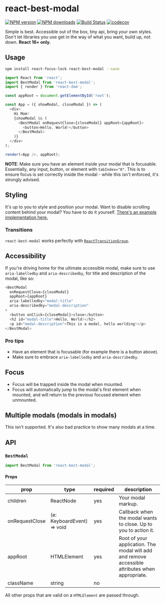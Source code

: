 # react-best-modal

[![NPM version](http://img.shields.io/npm/v/react-best-modal.svg?style=flat-square)](https://www.npmjs.com/package/react-best-modal)
[![NPM downloads](http://img.shields.io/npm/dm/react-best-modal.svg?style=flat-square)](https://www.npmjs.com/package/react-best-modal)
[![Build Status](http://img.shields.io/travis/madou/react-best-modal/master.svg?style=flat-square)](https://travis-ci.org/madou/react-best-modal)
[![codecov](https://codecov.io/gh/madou/react-best-modal/branch/master/graph/badge.svg)](https://codecov.io/gh/madou/react-best-modal)

Simple is best. Accessible out of the box, tiny api, bring your own styles. Don't let libraries you use get in the way of what you want, build up, not down. **React 16+ only.**

## Usage

```sh
npm install react-focus-lock react-best-modal --save
```

```javascript
import React from 'react';
import BestModal from 'react-best-modal';
import { render } from 'react-dom';

const appRoot = document.getElementById('root');

const App = ({ showModal, closeModal }) => (
  <div>
    Hi Mom!
    {showModal && (
      <BestModal onRequestClose={closeModal} appRoot={appRoot}>
        <button>Hello, World!</button>
      </BestModal>
    )}
  </div>
);

render(<App />, appRoot);
```

**NOTE**: Make sure you have an element inside your modal that is focusable. Essentially, any input, button, or element with `tabIndex="0"`. This is to ensure focus is set correctly inside the modal - while this isn't enforced, it's strongly advised.

## Styling

It's up to you to style and position your modal. Want to disable scrolling content behind your modal? You have to do it yourself. [There's an example implementation here.](https://madou.github.io/react-best-modal/?selectedKind=Styling&selectedStory=and%20finally%20also%20disabling%20body%20from%20scrolling%20behind)

### Transitions

`react-best-modal` works perfectly with [`ReactTransitionGroup`](https://reactcommunity.org/react-transition-group/).

## Accessibility

If you're driving home for the ultimate accessible modal, make sure to use `aria-labelledby` and `aria-describedby`, for title and description of the modal, like so:

```javascript
<BestModal
  onRequestClose={closeModal}
  appRoot={appRoot}
  aria-labelledby="modal-title"
  aria-describedby="modal-description"
>
  <button onClick={closeModal}>close</button>
  <h2 id="modal-title">Hello, World!</h2>
  <p id="modal-description">This is a modal, hello worlding!</p>
</BestModal>
```

### Pro tips

* Have an element that is focusable (for example there is a button above).
* Make sure to embrace `aria-labelledby` and `aria-describedby`.

## Focus

* Focus will be trapped inside the modal when mounted.
* Focus will automatically jump to the modal's first element when mounted, and will return to the previous focused element when unmounted.

## Multiple modals (modals in modals)

This isn't supported. It's also bad practice to show many modals at a time.

## API

### `BestModal`

```javascript
import BestModal from 'react-best-modal';
```

#### Props

| prop           | type                       | required | description                                                                                     |
| -------------- | -------------------------- | -------- | ----------------------------------------------------------------------------------------------- |
| children       | ReactNode                  | yes      | Your modal markup.                                                                              |
| onRequestClose | (e: KeyboardEvent) => void | yes      | Callback when the modal wants to close. Up to you to action it.                                 |
| appRoot        | HTMLElement                | yes      | Root of your application. The modal will add and remove accessible attributes when appropriate. |
| className      | string                     | no       |                                                                                                 |

All other props that are valid on a `HTMLElement` are passed through.
